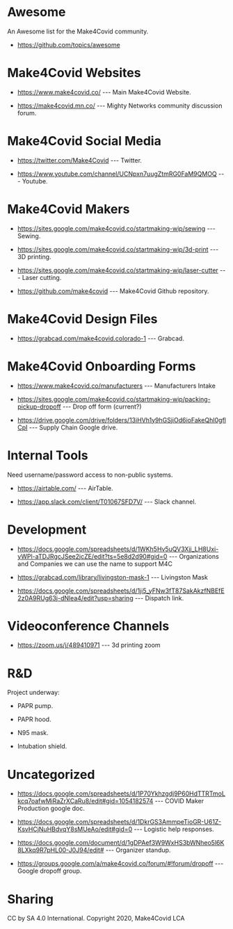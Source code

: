 # Awesome
An Awesome list for the Make4Covid community.

* https://github.com/topics/awesome

# Make4Covid Websites

* https://www.make4covid.co/  --- Main Make4Covid Website.

* https://make4covid.mn.co/ --- Mighty Networks community discussion forum.

# Make4Covid Social Media

* https://twitter.com/Make4Covid --- Twitter.

* https://www.youtube.com/channel/UCNpxn7uugZtmRG0FaM9QMOQ --- Youtube.

# Make4Covid Makers

* https://sites.google.com/make4covid.co/startmaking-wip/sewing --- Sewing.

* https://sites.google.com/make4covid.co/startmaking-wip/3d-print --- 3D printing.

* https://sites.google.com/make4covid.co/startmaking-wip/laser-cutter --- Laser cutting.

* https://github.com/make4covid --- Make4Covid Github repository.

# Make4Covid Design Files

* https://grabcad.com/make4covid.colorado-1 --- Grabcad.

# Make4Covid Onboarding Forms
* https://www.make4covid.co/manufacturers --- Manufacturers Intake

* https://sites.google.com/make4covid.co/startmaking-wip/packing-pickup-dropoff --- Drop off form (current?)

* https://drive.google.com/drive/folders/13iHVh1y9hGSjiOd6ioFakeQhI0gflCpI --- Supply Chain Google drive.

# Internal Tools
Need username/password access to non-public systems.

* https://airtable.com/ --- AirTable.

* https://app.slack.com/client/T01067SFD7V/ --- Slack channel.

# Development
* https://docs.google.com/spreadsheets/d/1WKh5Hv5uQV3Xjj_LH8Uxi-yWPl-aTDJRgcJSee2jcZE/edit?ts=5e8d2d90#gid=0 --- Organizations and Companies we can use the name to support M4C

* https://grabcad.com/library/livingston-mask-1 --- Livingston Mask

* https://docs.google.com/spreadsheets/d/1ji5_yFNw3fT87SakAkzfNBEfE2z0A9RUg63j-dNlea4/edit?usp=sharing --- Dispatch link.

# Videoconference Channels
* https://zoom.us/j/489410971 --- 3d printing zoom

# R&D
Project underway:

* PAPR pump.

* PAPR hood.

* N95 mask.

* Intubation shield.

# Uncategorized
* https://docs.google.com/spreadsheets/d/1P70Ykhzgdj9P60HdTTRTmoLkcq7oafwMiRaZrXCaRu8/edit#gid=1054182574 --- COVID Maker Production google doc.

* https://docs.google.com/spreadsheets/d/1DkrGS3AmmpeTioGR-U61Z-KsvHCjNuHBdvqY8sMUeAo/edit#gid=0 --- Logistic help responses.

* https://docs.google.com/document/d/1gDPAef3W9WxHS3bWNheo5l6K8LXkq9R7pHL00-J0J94/edit# --- Organizer standup.

* https://groups.google.com/a/make4covid.co/forum/#!forum/dropoff --- Google dropoff group.

# Sharing
CC by SA 4.0 International. Copyright 2020, Make4Covid LCA

